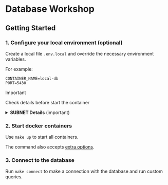 # Database Workshop

## Getting Started

### 1. Configure your local environment (optional)
Create a local file `.env.local` and override the necessary environment variables. 

For example:
```.env.local
CONTAINER_NAME=local-db
PORT=5430
```



> [!IMPORTANT]
> Check details before start the container

<details>
    <summary><b>SUBNET Details</b> (important)</summary>

The container use a default subnet defined at .env file. It is recommended to verify the subnet range to avoid 
conflicts with other docker networks or/and VPNs

Use the following command to validate the subnet range:
    
    ip l r

You also can check existing docker network using

    docker network list
    docker network inspect <network>
</details>

### 2. Start docker containers
Use `make up` to start all containers.

The command also accepts [extra options](https://docs.docker.com/reference/cli/docker/compose/up/#options).

### 3. Connect to the database
Run `make connect` to make a connection with the database and run custom queries.